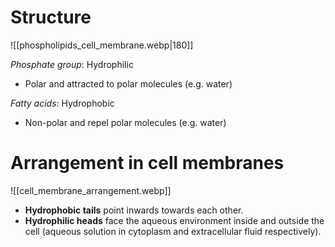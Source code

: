 # Structure
![[phospholipids_cell_membrane.webp|180]]

*Phosphate group*: Hydrophilic
- Polar and attracted to polar molecules (e.g. water)

*Fatty acids*: Hydrophobic
- Non-polar and repel polar molecules (e.g. water)

# Arrangement in cell membranes
![[cell_membrane_arrangement.webp]]

- **Hydrophobic tails** point inwards towards each other.
- **Hydrophilic heads** face the <span class="hi-green">aqueous environment</span> inside and outside the cell (aqueous solution in cytoplasm and extracellular fluid respectively).
